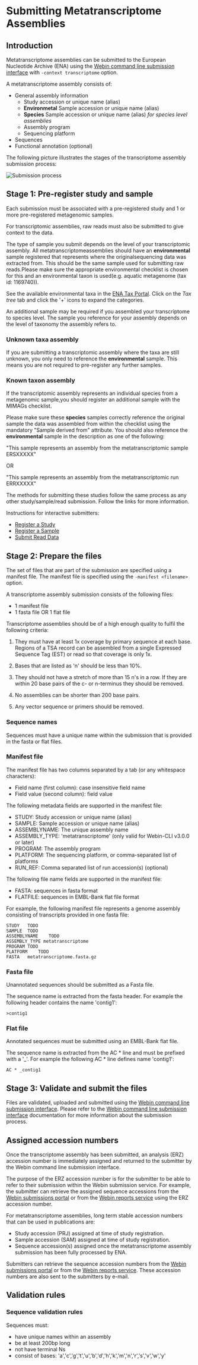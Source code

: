 # Submitting Metatranscriptome Assemblies

## Introduction

Metatranscriptome assemblies can be submitted to the European Nucleotide Archive (ENA) using the [Webin command line submission interface](../general-guide/webin-cli.html)  with `-context transcriptome` option.

A metatranscriptome assembly consists of:
- General assembly information
   - Study accession or unique name (alias)
   - **Environmetal** Sample accession or unique name (alias)
   - **Species** Sample accession or unique name (alias) *for species level assemblies*
   - Assembly program
   - Sequencing platform
- Sequences
- Functional annotation (optional)

The following picture illustrates the stages of the transcriptome assembly submission process:

![Submission process](../images/webin-cli_01.png)

## Stage 1: Pre-register study and sample

Each submission must be associated with a pre-registered study and 1 or more pre-registered
metagenomic samples.

For transcriptomic assemblies, raw reads must also be submitted to give context to the data.

The type of sample you submit depends on the level of your transcriptomic assembly. All metatranscriptomeassemblies should have an **environmental** sample registered that represents where the originalsequencing data was extracted from. This should be the same sample used for submitting raw reads.Please make sure the appropriate environmental checklist is chosen for this and an environmental taxon is used(e.g. aquatic metagenome (tax id: 1169740)).

See the available environmental taxa in the [ENA Tax Portal](https://www.ebi.ac.uk/ena/data/view/Taxon:408169).
Click on the *Tax tree* tab and click the '+' icons to expand the categories.

An additional sample may be required if you assembled your transcriptome to species level.
The sample you reference for your assembly depends on the level of taxonomy the assembly refers to.

### Unknown taxa assembly

If you are submitting a transcriptomic assembly where the taxa are still unknown, you only need to reference the **environmental** sample. This means you are not required to pre-register any further samples.

### Known taxon assembly

If the transcriptomic assembly represents an individual species from a metagenomic sample,you should register an additional sample with the MIMAGs checklist.

Please make sure these **species** samples correctly reference the original sample the data was assembled from within the checklist using the mandatory "Sample derived from" attribute. You should also reference the **environmental** sample in the description as one of the following:

"This sample represents an assembly from the metatranscriptomic sample ERSXXXXX"

OR

"This sample represents an assembly from the metatranscriptomic run ERRXXXXX"

The methods for submitting these studies follow the same process as any other study/sample/read submission. Follow the links for more information.

Instructions for interactive submitters:
- [Register a Study](../study.html)
- [Register a Sample](../samples.html)
- [Submit Read Data](../reads.html)

## Stage 2: Prepare the files

The set of files that are part of the submission are specified using a manifest file.
The manifest file is specified using the `-manifest <filename>` option.

A transcriptome assembly submission consists of the following files:

- 1 manifest file
- 1 fasta file OR 1 flat file

Transcriptome assemblies should be of a high enough quality to fulfil the following criteria:

1. They must have at least 1x coverage by primary sequence at each base. Regions of a TSA record can be assembled from a single Expressed Sequence Tag (EST) or read so that coverage is only 1x.

3. Bases that are listed as 'n' should be less than 10%.

4. They should not have a stretch of more than 15 n's in a row. If they are within 20 base pairs of the c- or n-terminus they should be removed.

5. No assemblies can be shorter than 200 base pairs.

6. Any vector sequence or primers should be removed.

### Sequence names

Sequences must have a unique name within the submission that is provided in the fasta or flat files.

### Manifest file

The manifest file has two columns separated by a tab (or any whitespace characters):
- Field name (first column): case insensitive field name
- Field value (second column): field value

The following metadata fields are supported in the manifest file:

- STUDY: Study accession or unique name (alias)
- SAMPLE: Sample accession or unique name (alias)
- ASSEMBLYNAME: The unique assembly name
- ASSEMBLY_TYPE: 'metatranscriptome' (only valid for Webin-CLI v3.0.0 or later)
- PROGRAM: The assembly program
- PLATFORM: The sequencing platform, or comma-separated list of platforms
- RUN_REF: Comma separated list of run accession(s) (optional)

The following file name fields are supported in the manifest file:

- FASTA: sequences in fasta format
- FLATFILE: sequences in EMBL-Bank flat file format

For example, the following manifest file represents a genome assembly consisting of transcripts provided in one fasta file:

```
STUDY   TODO
SAMPLE  TODO
ASSEMBLYNAME    TODO
ASSEMBLY_TYPE metatranscriptome
PROGRAM TODO
PLATFORM    TODO
FASTA   metatranscriptome.fasta.gz
```

### Fasta file

Unannotated sequences should be submitted as a Fasta file.

The sequence name is extracted from the fasta header. For example the following header contains the name 'contig1':

`>contig1`

### Flat file

Annotated sequences must be submitted using an EMBL-Bank flat file.

The sequence name is extracted from the AC * line and must be prefixed with a '_'.
For example the following AC * line defines name 'contig1':

`AC * _contig1`

## Stage 3: Validate and submit the files

Files are validated, uploaded and submitted using the [Webin command line submission interface](../general-guide/webin-cli.html).
Please refer to the [Webin command line submission interface](../general-guide/webin-cli.html) documentation for more information about the submission process.

## Assigned accession numbers

Once the transcriptome assembly has been submitted, an analysis (ERZ) accession number is immediately assigned and returned to the submitter by the Webin command line submission interface.

The purpose of the ERZ accession number is for the submitter to be able to refer to their submission within the Webin submission service. For example, the submitter can retrieve the assigned sequence accessions from the [Webin submissions portal](../general-guide/submissions-portal.html) or from the [Webin reports service](../general-guide/reports-service.html) using the ERZ accession number.

For metatranscriptome assemblies, long term stable accession numbers that can be used in publications are:

- Study accession (PRJ) assigned at time of study registration.
- Sample accession (SAM) assigned at time of study registration.
- Sequence accession(s) assigned once the metatranscriptome assembly submission has been fully
processed by ENA.

Submitters can retrieve the sequence accession numbers from the [Webin submissions portal](../general-guide/submissions-portal.html) or from the [Webin reports service](../general-guide/reports-service.html). These accession numbers are also sent to the submitters by e-mail.

## Validation rules

### Sequence validation rules

Sequences must:
- have unique names within an assembly
- be at least  200bp long
- not have terminal Ns
- consist of bases: 'a','c','g','t','u','b','d','h','k','m','n','r','s','v','w','y'
